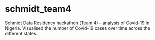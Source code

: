 # schmidt_team4
Schmidt Data Residency hackathon (Team 4) – analysis of Covid-19 in Nigeria. Visualised the number of Covid-19 cases over time across the different states.
